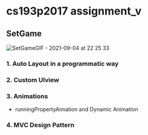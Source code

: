 # cs193p2017 assignment_v

## SetGame

![SetGameGIF - 2021-09-04 at 22 25 33](https://user-images.githubusercontent.com/58622021/132097328-c3f777eb-6f01-44a1-819a-026d88ca6713.gif)

### 1. Auto Layout in a programmatic way
### 2. Custom UIview
### 3. Animations
- runningPropertyAimation and Dynamic Animation
### 4. MVC Design Pattern
